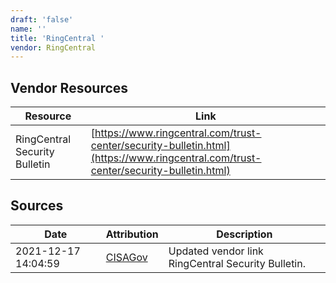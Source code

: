 ```yaml
---
draft: 'false'
name: ''
title: 'RingCentral '
vendor: RingCentral
---
```


## Vendor Resources
| Resource | Link |
| --- | --- |
| RingCentral Security Bulletin | [https://www.ringcentral.com/trust-center/security-bulletin.html](https://www.ringcentral.com/trust-center/security-bulletin.html) |



## Sources
| Date | Attribution | Description |
| --- | --- | --- |
| 2021-12-17 14:04:59 | [CISAGov](https://raw.githubusercontent.com/cisagov/log4j-affected-db/develop/README.md) | Updated vendor link RingCentral Security Bulletin.  |
